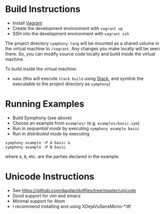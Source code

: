 # Build Instructions

- Install [Vagrant](https://www.vagrantup.com/)
- Create the development environment with `vagrant up`
- SSH into the development environment with `vagrant ssh`

The project directory `symphony-lang` will be mounted as a shared volume
in the virtual machine to `/vagrant`. Any changes you make locally will
be seen there. So, you can modify source code locally and build inside the
virtual machine.

To build inside the virtual machine:

- `make` (this will execute `stack build` using [Stack](https://docs.haskellstack.org/en/stable/README/), and symlink the executable to the project directory as `symphony`)

# Running Examples

- Build Symphony (see above)
- Choose an example from `examples/` (e.g. `examples/basic.sym`)
- Run in _sequential mode_ by executing `symphony example basic`
- Run in _distributed mode_ by executing

```
symphony example -P A basic &
symphony example -P B basic
```

where `A`, `B`, etc. are the parties declared in the example.

# Unicode Instructions

- See https://github.com/davdar/dotfiles/tree/master/unicode
- Good support for vim and emacs
- Minimal support for Atom
- I recommend installing and using XDejaVuSansMono-*.ttf
